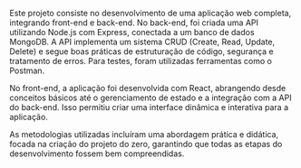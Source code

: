 Este projeto consiste no desenvolvimento de uma aplicação web completa, integrando front-end e back-end. No back-end, foi criada uma API utilizando Node.js com Express, conectada a um banco de dados MongoDB. A API implementa um sistema CRUD (Create, Read, Update, Delete) e segue boas práticas de estruturação de código, segurança e tratamento de erros. Para testes, foram utilizadas ferramentas como o Postman.

No front-end, a aplicação foi desenvolvida com React, abrangendo desde conceitos básicos até o gerenciamento de estado e a integração com a API do back-end. Isso permitiu criar uma interface dinâmica e interativa para a aplicação.

As metodologias utilizadas incluíram uma abordagem prática e didática, focada na criação do projeto do zero, garantindo que todas as etapas do desenvolvimento fossem bem compreendidas.
